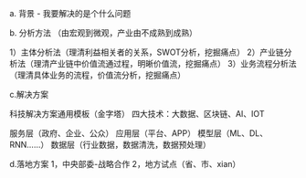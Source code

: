
a. 背景 - 我要解决的是个什么问题

b. 分析方法 （由宏观到微观，产业由不成熟到成熟）

 1）主体分析法（理清利益相关者的关系，SWOT分析，挖掘痛点）
 2）产业链分析法（理清产业链中价值流通过程，明晰价值流，挖掘痛点）
 3）业务流程分析法（理清具体业务的流程，价值流分析，挖掘痛点）
 
 c.解决方案
 
 科技解决方案通用模板（金字塔）
 四大技术：大数据、区块链、AI、IOT
 
 服务层（政府、企业、公众）
 应用层（平台、APP）
 模型层（ML、DL、RNN……）
 数据层（行业数据，数据清洗，数据预处理） 

d.落地方案
1，中央部委-战略合作
2，地方试点（省、市、xian）
<!--stackedit_data:
eyJoaXN0b3J5IjpbNzYzMjc5NDc4XX0=
-->
